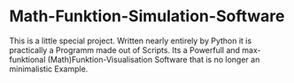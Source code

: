 # Math-Funktion-Simulation-Software
This is a little special project. Written nearly entirely by Python it is practically a Programm made out of Scripts. Its a Powerfull and max-funktional (Math)Funktion-Visualisation Software that is no longer an minimalistic Example.
